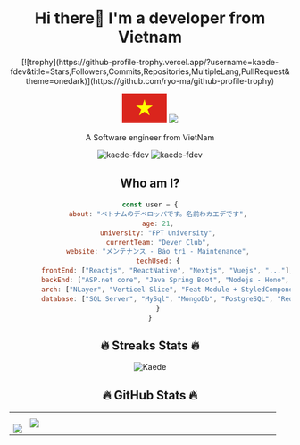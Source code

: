 <h1 align = "center" >Hi there👋 I'm a developer from Vietnam</h1>
<!-- <a align = "center" href="https://github.com/DenverCoder1/readme-typing-svg">
    <img align = "center" src="https://readme-typing-svg.herokuapp.com?lines=Software+Engineering;Fullstack+Developer;&center=true&width=500&height=50">
</a> -->
<div align = "center">
    [![trophy](https://github-profile-trophy.vercel.app/?username=kaede-fdev&title=Stars,Followers,Commits,Repositories,MultipleLang,PullRequest&theme=onedark)](https://github.com/ryo-ma/github-profile-trophy)
<div>
<p align = "center">
    <img src = "./asset/Wikipedia-Flags-VN-Vietnam-Flag.svg" width="80px"></img>
    <img src = "https://upload.wikimedia.org/wikipedia/commons/thumb/9/9e/Flag_of_Japan.svg/225px-Flag_of_Japan.svg.png" width ="80px"/> 
</p>
<p align = "center">A Software engineer from VietNam</p>
<p align ="center"> <img src="https://komarev.com/ghpvc/?username=kaede-fdev" alt="kaede-fdev" /> <img src="https://badges.pufler.dev/repos/kaede-fdev" alt="kaede-fdev" /> </p>


## Who am I?
```javascript
const user = {
    about: "ベトナムのデベロッパです。名前わカエデです",
    age: 21,
    university: "FPT University",
    currentTeam: "Dever Club",
    website: "メンテナンス - Bảo trì - Maintenance",
    techUsed: {
        frontEnd: ["Reactjs", "ReactNative", "Nextjs", "Vuejs", "..."],
        backEnd: ["ASP.net core", "Java Spring Boot", "Nodejs - Hono", "NestJs", "ExpressJs"],
        arch: ["NLayer", "Verticel Slice", "Feat Module + StyledComponent"],
        database: ["SQL Server", "MySql", "MongoDb", "PostgreSQL", "Redis Cache", "..."],
    }
}
```


<!-- <p align="center"> -->
<!--     <a href="https://www.facebook.com/VanVu.070403"  alt="Facebook"> -->
<!--         <img src="./asset/5296499_fb_facebook_facebook logo_icon.svg" width = "50px" style={margin-right:10px;} target="_blank" /> -->
<!--     </a>  -->
<!--     <a href="https://www.instagram.com/vu.07.04/"  alt=Instargram> -->
<!--         <img src="./asset/5296765_camera_instagram_instagram logo_icon.svg" width = "50px" style={margin-right:10px;} target="_blank"> -->
<!--     </a> -->
<!--     <a href="https://www.youtube.com/channel/UCq6bM5MwZ1rsNMQJUGkxNig"  alt=Youtube> -->
<!--         <img src="./asset/5296521_play_video_vlog_youtube_youtube logo_icon.svg" width = "50px" style={margin-right:10px;} target="_blank"> -->
<!--     </a> -->
<!--     <a href="https://www.linkedin.com/in/vu-vu-26b748223/"  alt=LinkedIn> -->
<!--         <img src="./asset/5296501_linkedin_network_linkedin logo_icon.svg" width = "50px" style={margin-right:10px;} target="_blank"> -->
<!--     </a> -->
<!--     <a href="mailto: https://www.linkedin.com/in/vu-vu-26b748223/"  alt=LinkedIn> -->
<!--         <img src="./asset/3377042_gmail_logo_media_social_icon.svg" width = "50px" style={margin-right:10px;} target="_blank">  -->
<!--     </a> -->
<!-- </p> -->
<h2 align="center">🔥 Streaks Stats 🔥</h2>
<p align="center"><img src="https://github-readme-streak-stats.herokuapp.com?user=vu-developer&theme=tokyonight" alt="Kaede"  /></p>

 <h2 align="center">🔥 GitHub Stats 🔥</h2>
 <!-- https://github.com/anuraghazra/github-readme-stats -->

   <table align="center" style="width:100%;">
    <tr>
      <td>
        <br>
          <div align=center>
            <a href="#" title="kaede-fdev">
              <img width="315" align ="center" src="https://github-readme-stats.vercel.app/api/top-langs/?username=kaede-fdev&hide=c%23,powershell,Mathematica,Ruby,Objective-C,Objective-C%2b%2b,Cuda&title_color=61dafb&text_color=ffffff&icon_color=61dafb&bg_color=20232a&langs_count=8&layout=compact&border_color=61dafb&hide_border=true" />
            </a>
          </div>
      </td>
      <td>
        <div align=center>
          <a href="#" title="kaede-fdev">
            <img align="right" width="434" src="https://github-readme-stats.vercel.app/api?username=kaede-fdev&show_icons=true&theme=react&border_color=61dafb&hide_border=true" />
          </a>
        </div>
      </td>
    </tr>
  </table>


